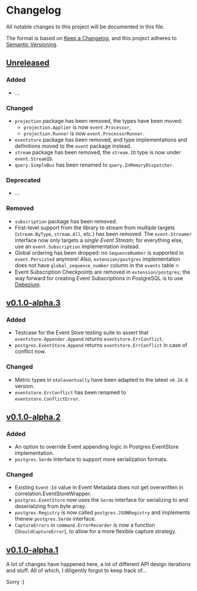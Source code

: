 # Changelog

All notable changes to this project will be documented in this file.

The format is based on [Keep a Changelog](https://keepachangelog.com/), and this
project adheres to [Semantic Versioning](https://semver.org/).

## [Unreleased]
### Added
- ...

### Changed
- `projection` package has been removed, the types have been moved:
    - `projection.Applier` is now `event.Processor`,
    - `projection.Runner` is now `event.ProcessorRunner`.
- `eventstore` package has been removed, and type implementations and definitions moved to the `event` package instead.
- `stream` package has been removed, the `stream.ID` type is now under `event.StreamID`.
- `query.SimpleBus` has been renamed to `query.InMemoryDispatcher`.

### Deprecated
- ...

### Removed
- `subscription` package has been removed.
- First-level support from the library to stream from multiple targets (`stream.ByType`, `stream.All`, etc.) has been removed. The `event.Streamer` interface now only targets a _single Event Stream_; for everything else, use an `event.Subscription` implementation instead.
- Global ordering has been dropped: no `SequenceNumber` is supported in `event.Persisted` anymore! Also, `extension/postgres` implementation does not have `global_sequence_number` column in the `events` table :fire:
- Event Subscription Checkpoints are removed in `extension/postgres`; the way forward for creating Event Subscriptions in PostgreSQL is to use [Debezium](https://debezium.io/).

## [v0.1.0-alpha.3]
### Added
- Testcase for the Event Store testing suite to assert that `eventstore.Appender.Append` returns `eventstore.ErrConflict`.
- `postgres.EventStore.Append` returns `eventstore.ErrConflict` in case of conflict now.

### Changed
- Metric types in `oteleventually` have been adapted to the latest `v0.24.0` version.
- `eventstore.ErrConflict` has been renamed to `eventstore.ConflictError`.

## [v0.1.0-alpha.2]
### Added
- An option to override Event appending logic in Postgres EventStore implementation.
- `postgres.Serde` interface to support more serialization formats.

### Changed
- Existing `Event-Id` value in Event Metadata does not get overwritten in correlation.EventStoreWrapper.
- `postgres.EventStore` now uses the `Serde` interface for serializing to and deserializing from byte array.
- `postgres.Registry` is now called `postgres.JSONRegistry` and implements thenew `postgres.Serde` interface.
- `CaptureErrors` in `command.ErrorRecorder` is now a function (`ShouldCaptureError`), to allow for a more flexible capture strategy.

## [v0.1.0-alpha.1]

A lot of changes have happened here, a lot of different API design iterations and stuff. All of which, I diligently forgot to keep track of...

Sorry :)

<!-- @formatter:off -->
[Unreleased]: https://github.com/get-eventually/go-eventually/compare/v0.1.0-alpha.3..HEAD
[v0.1.0-alpha.3]: https://github.com/get-eventually/go-eventually/compare/v0.1.0-alpha.2..v0.1.0-alpha.3
[v0.1.0-alpha.2]: https://github.com/get-eventually/go-eventually/compare/v0.1.0-alpha.1..v0.1.0-alpha.2
[v0.1.0-alpha.1]: https://github.com/get-eventually/go-eventually/compare/8bb9190..v0.1.0-alpha.1
